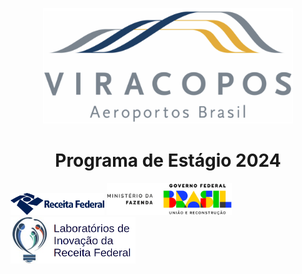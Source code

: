 <p align="center">
 <img src="readme/Viracopos_Airport_Logo.jpg" width="400" />
</p>

<h1 align="center">Programa de Estágio 2024</h1>
	
<p justify-content="center" align-items="center" display="flex">
 <img src="readme/receita-federal-logo.png" width="150" alt="Logo Receita Federal">
 <img src="readme/MFAssinatura.png" width="200" alt="Logo Ministério da Fazenda">
 <img src="readme/Labin-logo.png" width="200" alt="Logo Labin">
</p>

